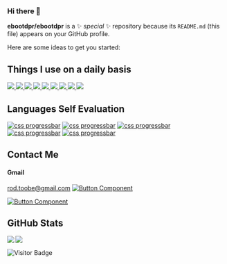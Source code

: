### Hi there 👋

**ebootdpr/ebootdpr** is a ✨ _special_ ✨ repository because its `README.md` (this file) appears on your GitHub profile.

Here are some ideas to get you started:

## Things I use on a daily basis

<p align="left">  
<a href="https://github.com/harish-sethuraman/readme-components">
 <img  src="https://readme-components.vercel.app/api?component=logo&fill=black&logo=react&animation=spin&svgfill=15d8fe">  
 </a>
   <a href="https://github.com/harish-sethuraman/readme-components">
<img  src="https://readme-components.vercel.app/api?component=logo&fill=black&logo=typescript&svgfill=2d79c7">
</a>
  <a href="https://github.com/harish-sethuraman/readme-components">
<img  src="https://readme-components.vercel.app/api?component=logo&fill=black&logo=webpack&svgfill=8ed5fa">
</a>
 <a href="https://github.com/harish-sethuraman/readme-components">
 <img  src="https://readme-components.vercel.app/api?component=logo&fill=black&logo=node.js&svgfill=659b60">
</a>
<a href="https://github.com/harish-sethuraman/readme-components">
<img  src="https://readme-components.vercel.app/api?component=logo&fill=black&logo=ember.js&svgfill=df5c43">  
</a>
<a href="https://github.com/harish-sethuraman/readme-components">
<img  src="https://readme-components.vercel.app/api?component=logo&fill=black&logo=sass&svgfill=cd6799">
</a>


<!-- <a href="https://github.com/harish-sethuraman/readme-components">
<img  src="https://readme-components.vercel.app/api?component=logo&fill=black&logo=html5&svgfill=f06629">
</a> -->
<a href="https://github.com/harish-sethuraman/readme-components">
<img  src="https://readme-components.vercel.app/api?component=logo&fill=black&logo=javascript&svgfill=f6df1c">
</a>
<a href="https://github.com/harish-sethuraman/readme-components">
<img  src="https://readme-components.vercel.app/api?component=logo&fill=black&logo=CSS3&svgfill=028dd1">
</a>
<a href="https://github.com/harish-sethuraman/readme-components">
<img  src="https://readme-components.vercel.app/api?component=logo&fill=black&logo=github">
</a>
</p>

## Languages Self Evaluation
[![css progressbar](https://readme-components.vercel.app/api?component=linearprogress&skill=Javascript&value=90)](https://github.com/ebootdpr#)
[![css progressbar](https://readme-components.vercel.app/api?component=linearprogress&skill=Typescript&value=40)](https://github.com/ebootdpr#)
[![css progressbar](https://readme-components.vercel.app/api?component=linearprogress&skill=Rust%20Go&value=15)](https://github.com/ebootdpr#)
[![css progressbar](https://readme-components.vercel.app/api?component=linearprogress&skill=Python%20and%20Lua&value=10)](https://github.com/ebootdpr#)
[![css progressbar](https://readme-components.vercel.app/api?component=linearprogress&skill=C%20and%20c%2B%2B&value=10)](https://github.com/ebootdpr#)


## Contact Me

#### Gmail
rod.toobe@gmail.com
[![Button Component](https://readme-components.vercel.app/api?component=button&text=LinkedIn)](https://www.linkedin.com/in/rodrigotoobe)

[![Button Component](https://readme-components.vercel.app/api?component=button&text=WhatsApp)](https://wa.me/543435202921)

## GitHub Stats

<img align="left" src="https://github-readme-stats.vercel.app/api?username=ebootdpr&show_icons=true&count_private=true&theme=gruvbox" />
<img src="https://github-readme-stats.vercel.app/api/top-langs/?username=ebootdpr&layout=compact&count_private=true&theme=gruvbox" />

![Visitor Badge](https://visitor-badge.laobi.icu/badge?page_id=ebootdpr.ebootdpr)
